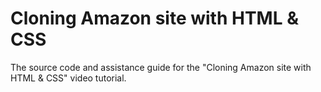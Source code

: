 # Cloning Amazon site with HTML & CSS

The source code and assistance guide for the "Cloning Amazon site with HTML & CSS" video tutorial.
